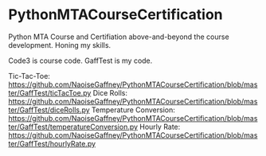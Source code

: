 # PythonMTACourseCertification
Python MTA Course and Certifiation above-and-beyond the course development. Honing my skills.

Code3 is course code.
GaffTest is my code.

Tic-Tac-Toe: https://github.com/NaoiseGaffney/PythonMTACourseCertification/blob/master/GaffTest/ticTacToe.py
Dice Rolls: https://github.com/NaoiseGaffney/PythonMTACourseCertification/blob/master/GaffTest/diceRolls.py
Temperature Conversion: https://github.com/NaoiseGaffney/PythonMTACourseCertification/blob/master/GaffTest/temperatureConversion.py
Hourly Rate: https://github.com/NaoiseGaffney/PythonMTACourseCertification/blob/master/GaffTest/hourlyRate.py
